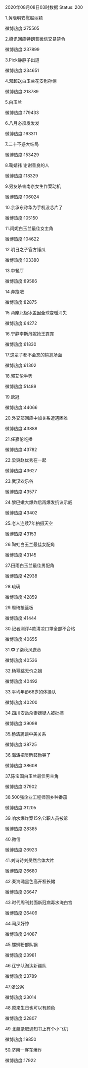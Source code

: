 2020年08月08日03时数据
Status: 200

1.黄晓明安慰赵丽颖

微博热度:275505

2.腾讯回应特朗普微信交易禁令

微博热度:237899

3.Pick静静子出道

微博热度:234651

4.邓超送白玉兰花安慰孙俪

微博热度:218789

5.白玉兰

微博热度:179433

6.八月必须发发发

微博热度:163311

7.二十不惑大结局

微博热度:153429

8.鞠婧祎 谢谢善良的人

微博热度:118329

9.男友杀害南京女生作案动机

微博热度:106024

10.余承东称华为手机没芯片了

微博热度:105150

11.闫妮白玉兰最佳女主角

微博热度:104622

12.明日之子官方锤瓜

微博热度:103380

13.中餐厅

微博热度:89586

14.奔跑吧

微博热度:82875

15.两座北极冰盖因全球变暖消失

微博热度:64272

16.宁静李斯丹妮抢王霏霏

微博热度:61830

17.这辈子都不会忘的尴尬场面

微博热度:61302

18.郭艾伦手势

微博热度:51489

19.欧冠

微博热度:44066

20.外交部回应中加关系遭遇困难

微博热度:43888

21.任嘉伦吃播

微博热度:43782

22.梁爽赵优秀在一起

微博热度:43627

23.武汉欢乐谷

微博热度:43577

24.黎巴嫩大爆炸后再爆发抗议示威

微博热度:43402

25.老人连续7年拍摄天空

微博热度:43153

26.陶虹白玉兰最佳女配角

微博热度:43145

27.田雨白玉兰最佳男配角

微博热度:42938

28.琉璃

微博热度:42859

29.周琦抢篮板

微博热度:41444

30.记者测评4款清凉口罩全部不合格

微博热度:40655

31.李子柒秋风送葵

微博热度:40536

32.杨幂跳无价之姐

微博热度:40492

33.平均年龄68岁的体操队

微博热度:40200

34.四川安岳杀妻嫌疑人被批捕

微博热度:39098

35.杨洁篪谈中美关系

微博热度:38725

36.海涛把吴昕鼓励哭了

微博热度:38608

37.陈宝国白玉兰最佳男主角

微博热度:37902

38.500强企业工程师回乡种番茄

微博热度:31205

39.响水爆炸案15名公职人员被诉

微博热度:28385

40.微信

微博热度:26923

41.刘诗诗刘昊然合体大片

微博热度:26680

42.秦海璐黑色高开衩长裙

微博热度:26647

43.时代周刊封面新冠病毒水淹白宫

微博热度:26409

44.司凤好惨

微博热度:24087

45.螺蛳粉部队锅

微博热度:23981

46.辽宁队淘汰新疆队

微博热度:23789

47.张公案

微博热度:23014

48.原来生日也可以有颜色

微博热度:22807

49.北航录取通知书上有个小飞机

微博热度:19850

50.济南一客车爆炸

微博热度:17922

